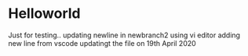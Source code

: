 # Helloworld
Just for testing..
updating newline in newbranch2 using vi editor
adding new line from vscode
updatingt the file on 19th April 2020